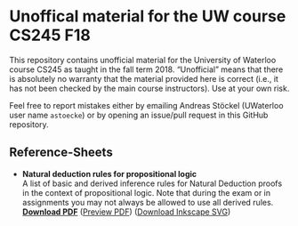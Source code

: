 # Unoffical material for the UW course CS245 F18

This repository contains unofficial material for the University of Waterloo course CS245 as taught in the fall term 2018. “Unofficial” means that there is absolutely no warranty that the material provided here is correct (i.e., it has not been checked by the main course instructors). Use at your own risk.

Feel free to report mistakes either by emailing Andreas Stöckel (UWaterloo user name `astoecke`) or by opening an issue/pull request in this GitHub repository.

## Reference-Sheets

* **Natural deduction rules for propositional logic**<br/>
  A list of basic and derived inference rules for Natural Deduction proofs in the context of propositional logic. Note that during the exam or in assignments you may not always be allowed to use all derived rules.<br/>
  [**Download PDF**](https://github.com/astoeckel/cs245-f18/raw/master/cheat-sheets/nd_prop_logic_cheat_sheet.pdf)
  ([Preview PDF](https://github.com/astoeckel/cs245-f18/blob/master/cheat-sheets/nd_prop_logic_cheat_sheet.pdf)) ([Download Inkscape SVG](https://github.com/astoeckel/cs245-f18/raw/master/cheat-sheets/nd_prop_logic_cheat_sheet.svg))
